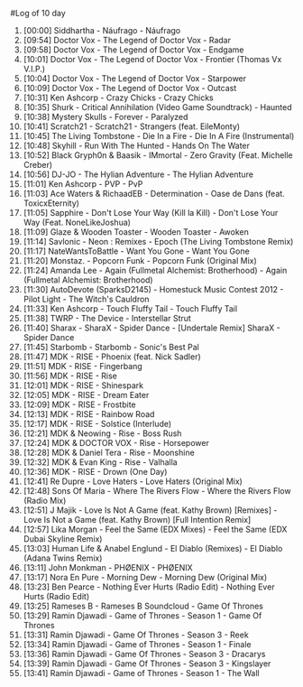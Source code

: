 #Log of 10 day

1. [00:00] Siddhartha - Náufrago - Náufrago
1. [09:54] Doctor Vox - The Legend of Doctor Vox - Radar
1. [09:58] Doctor Vox - The Legend of Doctor Vox - Endgame
1. [10:01] Doctor Vox - The Legend of Doctor Vox - Frontier (Thomas Vx V.I.P.)
1. [10:04] Doctor Vox - The Legend of Doctor Vox - Starpower
1. [10:09] Doctor Vox - The Legend of Doctor Vox - Outcast
1. [10:31] Ken Ashcorp - Crazy Chicks - Crazy Chicks
1. [10:35] Shurk - Critical Annihilation (Video Game Soundtrack) - Haunted
1. [10:38] Mystery Skulls - Forever - Paralyzed
1. [10:41] Scratch21 - Scratch21 - Strangers (feat. EileMonty)
1. [10:45] The Living Tombstone - Die In a Fire - Die In A Fire (Instrumental)
1. [10:48] Skyhill - Run With The Hunted - Hands On The Water
1. [10:52] Black Gryph0n & Baasik - IMmortal - Zero Gravity (Feat. Michelle Creber)
1. [10:56] DJ-JO - The Hylian Adventure - The Hylian Adventure
1. [11:01] Ken Ashcorp - PVP - PvP
1. [11:03] Ace Waters & RichaadEB - Determination - Oase de Dans (feat. ToxicxEternity)
1. [11:05] Sapphire - Don't Lose Your Way (Kill la Kill) - Don't Lose Your Way (Feat. NoneLikeJoshua)
1. [11:09] Glaze & Wooden Toaster - Wooden Toaster - Awoken
1. [11:14] Savlonic - Neon : Remixes - Epoch (The Living Tombstone Remix)
1. [11:17] NateWantsToBattle - Want You Gone - Want You Gone
1. [11:20] Monstaz. - Popcorn Funk - Popcorn Funk (Original Mix)
1. [11:24] Amanda Lee - Again (Fullmetal Alchemist: Brotherhood) - Again (Fullmetal Alchemist: Brotherhood)
1. [11:30] AutoDevote (SparksD2145) - Homestuck Music Contest 2012 - Pilot Light - The Witch's Cauldron
1. [11:33] Ken Ashcorp - Touch Fluffy Tail - Touch Fluffy Tail
1. [11:38] TWRP - The Device - Interstellar Strut
1. [11:40] Sharax - SharaX - Spider Dance - [Undertale Remix] SharaX - Spider Dance
1. [11:45] Starbomb - Starbomb - Sonic's Best Pal
1. [11:47] MDK - RISE - Phoenix (feat. Nick Sadler)
1. [11:51] MDK - RISE - Fingerbang
1. [11:56] MDK - RISE - Rise
1. [12:01] MDK - RISE - Shinespark
1. [12:05] MDK - RISE - Dream Eater
1. [12:09] MDK - RISE - Frostbite
1. [12:13] MDK - RISE - Rainbow Road
1. [12:17] MDK - RISE - Solstice (Interlude)
1. [12:21] MDK & Neowing - Rise - Boss Rush
1. [12:24] MDK & DOCTOR VOX - Rise - Horsepower
1. [12:28] MDK & Daniel Tera - Rise - Moonshine
1. [12:32] MDK & Evan King - Rise - Valhalla
1. [12:36] MDK - RISE - Drown (One Day)
1. [12:41] Re Dupre - Love Haters - Love Haters (Original Mix)
1. [12:48] Sons Of Maria - Where The Rivers Flow - Where the Rivers Flow (Radio Mix)
1. [12:51] J Majik - Love Is Not A Game (feat. Kathy Brown) [Remixes] - Love Is Not a Game (feat. Kathy Brown) [Full Intention Remix]
1. [12:57] Lika Morgan - Feel the Same (EDX Mixes) - Feel the Same (EDX Dubai Skyline Remix)
1. [13:03] Human Life & Anabel Englund - El Diablo (Remixes) - El Diablo (Adana Twins Remix)
1. [13:11] John Monkman - PHØENIX - PHØENIX
1. [13:17] Nora En Pure - Morning Dew - Morning Dew (Original Mix)
1. [13:23] Ben Pearce - Nothing Ever Hurts (Radio Edit) - Nothing Ever Hurts (Radio Edit)
1. [13:25] Rameses B - Rameses B Soundcloud - Game Of Thrones
1. [13:29] Ramin Djawadi - Game of Thrones - Season 1 - Game Of Thrones
1. [13:31] Ramin Djawadi - Game Of Thrones - Season 3 - Reek
1. [13:34] Ramin Djawadi - Game of Thrones - Season 1 - Finale
1. [13:36] Ramin Djawadi - Game Of Thrones - Season 3 - Dracarys
1. [13:39] Ramin Djawadi - Game Of Thrones - Season 3 - Kingslayer
1. [13:41] Ramin Djawadi - Game of Thrones - Season 1 - The Wall
